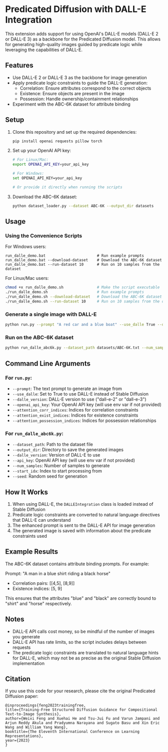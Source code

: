 # Predicated Diffusion with DALL-E Integration

This extension adds support for using OpenAI's DALL-E models (DALL-E 2 or DALL-E 3) as a backbone for the Predicated Diffusion model. This allows for generating high-quality images guided by predicate logic while leveraging the capabilities of DALL-E.

## Features

- Use DALL-E 2 or DALL-E 3 as the backbone for image generation
- Apply predicate logic constraints to guide the DALL-E generation:
  - Correlation: Ensure attributes correspond to the correct objects
  - Existence: Ensure objects are present in the image
  - Possession: Handle ownership/containment relationships
- Experiment with the ABC-6K dataset for attribute binding

## Setup

1. Clone this repository and set up the required dependencies:
   ```bash
   pip install openai requests pillow torch
   ```

2. Set up your OpenAI API key:
   ```bash
   # For Linux/Mac:
   export OPENAI_API_KEY=your_api_key
   
   # For Windows:
   set OPENAI_API_KEY=your_api_key
   
   # Or provide it directly when running the scripts
   ```

3. Download the ABC-6K dataset:
   ```bash
   python dataset_loader.py --dataset ABC-6K --output_dir datasets
   ```

## Usage

### Using the Convenience Scripts

For Windows users:
```
run_dalle_demo.bat                       # Run example prompts
run_dalle_demo.bat --download-dataset    # Download the ABC-6K dataset
run_dalle_demo.bat --run-dataset 10      # Run on 10 samples from the dataset
```

For Linux/Mac users:
```bash
chmod +x run_dalle_demo.sh               # Make the script executable
./run_dalle_demo.sh                      # Run example prompts
./run_dalle_demo.sh --download-dataset   # Download the ABC-6K dataset
./run_dalle_demo.sh --run-dataset 10     # Run on 10 samples from the dataset
```

### Generate a single image with DALL-E

```bash
python run.py --prompt "A red car and a blue boat" --use_dalle True --dalle_version "dall-e-3" --attention_corr_indices [[1,2],[4,5]] --attention_exist_indices [2,5]
```

### Run on the ABC-6K dataset

```bash
python run_dalle_abc6k.py --dataset_path datasets/ABC-6K.txt --num_samples 10 --dalle_version "dall-e-3"
```

## Command Line Arguments

### For `run.py`:
- `--prompt`: The text prompt to generate an image from
- `--use_dalle`: Set to True to use DALL-E instead of Stable Diffusion
- `--dalle_version`: DALL-E version to use ("dall-e-2" or "dall-e-3")
- `--openai_api_key`: Your OpenAI API key (will use env var if not provided)
- `--attention_corr_indices`: Indices for correlation constraints
- `--attention_exist_indices`: Indices for existence constraints
- `--attention_possession_indices`: Indices for possession relationships

### For `run_dalle_abc6k.py`:
- `--dataset_path`: Path to the dataset file
- `--output_dir`: Directory to save the generated images
- `--dalle_version`: Version of DALL-E to use
- `--api_key`: OpenAI API key (will use env var if not provided)
- `--num_samples`: Number of samples to generate
- `--start_idx`: Index to start processing from
- `--seed`: Random seed for generation

## How It Works

1. When using DALL-E, the `DALLEIntegration` class is loaded instead of Stable Diffusion
2. Predicate logic constraints are converted to natural language directives that DALL-E can understand
3. The enhanced prompt is sent to the DALL-E API for image generation
4. The generated image is saved with information about the predicate constraints used

## Example Results

The ABC-6K dataset contains attribute binding prompts. For example:

Prompt: "A man in a blue shirt riding a black horse"
- Correlation pairs: [[4,5], [8,9]]
- Existence indices: [5, 9]

This ensures that the attributes "blue" and "black" are correctly bound to "shirt" and "horse" respectively.

## Notes

- DALL-E API calls cost money, so be mindful of the number of images you generate
- DALL-E API has rate limits, so the script includes delays between requests
- The predicate logic constraints are translated to natural language hints for DALL-E, which may not be as precise as the original Stable Diffusion implementation

## Citation

If you use this code for your research, please cite the original Predicated Diffusion paper:

```
@inproceedings{feng2023trainingfree,
title={Training-Free Structured Diffusion Guidance for Compositional Text-to-Image Synthesis},
author={Weixi Feng and Xuehai He and Tsu-Jui Fu and Varun Jampani and Arjun Reddy Akula and Pradyumna Narayana and Sugato Basu and Xin Eric Wang and William Yang Wang},
booktitle={The Eleventh International Conference on Learning Representations},
year={2023}
}
``` 